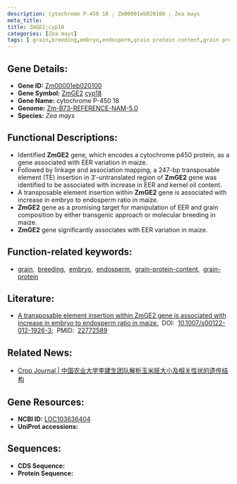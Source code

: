 ```yaml
---
description: cytochrome P-450 18 ; Zm00001eb020100 ; Zea mays
meta_title:
title: ZmGE2;cyp18
categories: [Zea mays]
tags: [ grain,breeding,embryo,endosperm,grain protein content,grain protein ]
---
```


## Gene Details:
- **Gene ID:**	[Zm00001eb020100](https://www.maizegdb.org/gene_center/gene/Zm00001eb020100)
- **Gene Symbol:** <u>ZmGE2</u>&nbsp;<u>cyp18</u>
- **Gene Name:** cytochrome P-450 18
- **Genome:** [Zm-B73-REFERENCE-NAM-5.0](https://www.maizegdb.org/genome/assembly/Zm-B73-REFERENCE-NAM-5.0)
- **Species:** *Zea mays*

## Functional Descriptions:
   - Identified **ZmGE2** gene, which encodes a cytochrome p450 protein, as a gene associated with EER variation in maize.
   - Followed by linkage and association mapping, a 247-bp transposable element (TE) insertion in 3′-untranslated region of **ZmGE2** gene was identified to be associated with increase in EER and kernel oil content.
   - A transposable element insertion within **ZmGE2** gene is associated with increase in embryo to endosperm ratio in maize.
   - **ZmGE2** gene as a promising target for manipulation of EER and grain composition by either transgenic approach or molecular breeding in maize.
   - **ZmGE2** gene significantly associates with EER variation in maize.

## Function-related keywords:
- [grain](/tags/grain/),&nbsp;&nbsp;[breeding](/tags/breeding/),&nbsp;&nbsp;[embryo](/tags/embryo/),&nbsp;&nbsp;[endosperm](/tags/endosperm/),&nbsp;&nbsp;[grain-protein-content](/tags/grain-protein-content/),&nbsp;&nbsp;[grain-protein](/tags/grain-protein/)

## Literature:
   - [A transposable element insertion within ZmGE2 gene is associated with increase in embryo to endosperm ratio in maize.]( https://link.springer.com/article/10.1007/s00122-012-1926-3)&nbsp;&nbsp;DOI:&nbsp;&nbsp;[10.1007/s00122-012-1926-3](https://link.springer.com/article/10.1007/s00122-012-1926-3);&nbsp;&nbsp;PMID:&nbsp;&nbsp;[22772589](https://pubmed.ncbi.nlm.nih.gov/22772589/)

## Related News:
   - [Crop Journal | 中国农业大学李建生团队解析玉米胚大小及相关性状的遗传结构](https://mp.weixin.qq.com/s?__biz=MzU3ODY3MDM0NA==&mid=2247505495&idx=3&sn=9854774eba8a7e980e1704f326188093&chksm=fd734c30ca04c52629a4300f3108fa0451bbc742c4e59b78a5441441f2b5976e84219c1db973&scene=27#wechat_redirect)

## Gene Resources:
- **NCBI ID:** [LOC103636404](https://www.ncbi.nlm.nih.gov/gene/?term=LOC103636404)
- **UniProt accessions:** [](https://www.uniprot.org/uniprotkb//entry)



## Sequences:
- **CDS Sequence:**
- **Protein Sequence:**
